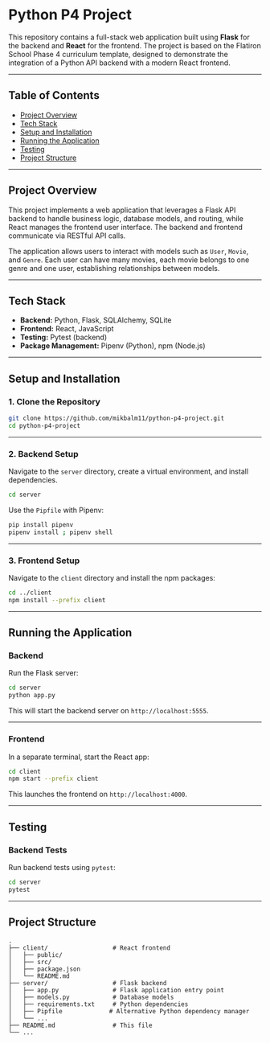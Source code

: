 
# Python P4 Project

This repository contains a full-stack web application built using **Flask** for the backend and **React** for the frontend. The project is based on the Flatiron School Phase 4 curriculum template, designed to demonstrate the integration of a Python API backend with a modern React frontend.

---

## Table of Contents

- [Project Overview](#project-overview)  
- [Tech Stack](#tech-stack)  
- [Setup and Installation](#setup-and-installation) 
- [Running the Application](#running-the-application)  
- [Testing](#testing)  
- [Project Structure](#project-structure)  

---

## Project Overview

This project implements a web application that leverages a Flask API backend to handle business logic, database models, and routing, while React manages the frontend user interface. The backend and frontend communicate via RESTful API calls.

The application allows users to interact with models such as `User`, `Movie`, and `Genre`. Each user can have many movies, each movie belongs to one genre and one user, establishing relationships between models.

---

## Tech Stack

- **Backend:** Python, Flask, SQLAlchemy, SQLite  
- **Frontend:** React, JavaScript 
- **Testing:** Pytest (backend)
- **Package Management:** Pipenv (Python), npm (Node.js)  

---

## Setup and Installation

### 1. Clone the Repository

```bash
git clone https://github.com/mikbalm11/python-p4-project.git
cd python-p4-project
```

---

### 2. Backend Setup

Navigate to the `server` directory, create a virtual environment, and install dependencies.

```bash
cd server
```

Use the `Pipfile` with Pipenv:

```bash
pip install pipenv
pipenv install ; pipenv shell
```

---

### 3. Frontend Setup

Navigate to the `client` directory and install the npm packages:

```bash
cd ../client
npm install --prefix client
```

---

## Running the Application

### Backend

Run the Flask server:

```bash
cd server
python app.py
```

This will start the backend server on `http://localhost:5555`.

---

### Frontend

In a separate terminal, start the React app:

```bash
cd client
npm start --prefix client
```

This launches the frontend on `http://localhost:4000`.

---

## Testing

### Backend Tests

Run backend tests using `pytest`:

```bash
cd server
pytest
```

---

## Project Structure

```
.
├── client/                  # React frontend
│   ├── public/
│   ├── src/
│   ├── package.json
│   └── README.md
├── server/                  # Flask backend
│   ├── app.py               # Flask application entry point
│   ├── models.py            # Database models
│   ├── requirements.txt     # Python dependencies
│   ├── Pipfile             # Alternative Python dependency manager
│   └── ...
├── README.md                # This file
└── ...
```
